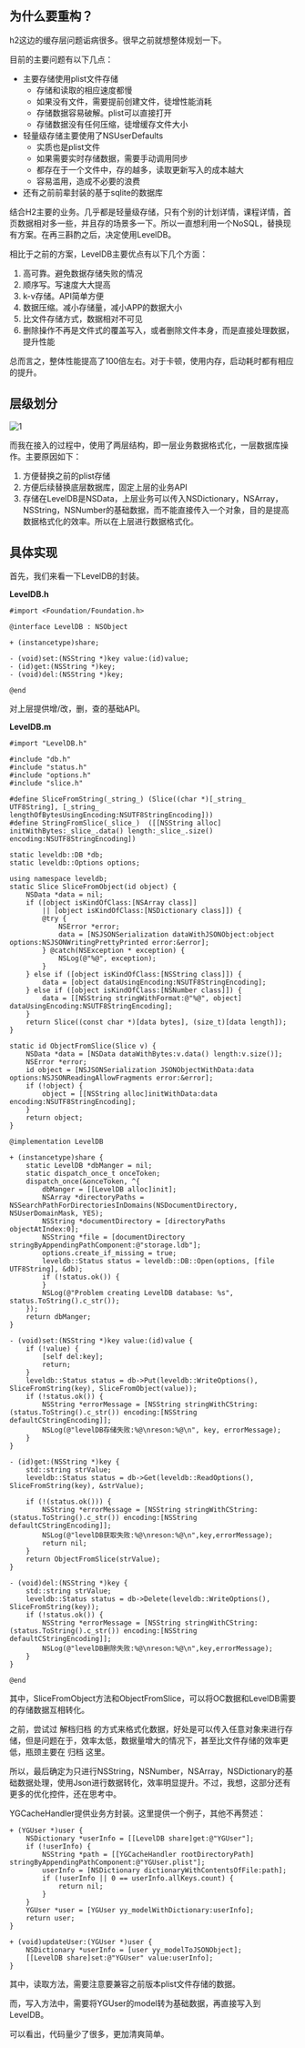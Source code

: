 ## 为什么要重构？

h2这边的缓存层问题诟病很多。很早之前就想整体规划一下。

目前的主要问题有以下几点：

* 主要存储使用plist文件存储
	* 存储和读取的相应速度都慢
	* 如果没有文件，需要提前创建文件，徒增性能消耗
	* 存储数据容易破解。plist可以直接打开
	* 存储数据没有任何压缩，徒增缓存文件大小
* 轻量级存储主要使用了NSUserDefaults
	* 实质也是plist文件
	* 如果需要实时存储数据，需要手动调用同步
	* 都存在于一个文件中，存的越多，读取更新写入的成本越大
	* 容易滥用，造成不必要的浪费
* 还有之前前辈封装的基于sqlite的数据库

结合H2主要的业务。几乎都是轻量级存储，只有个别的计划详情，课程详情，首页数据相对多一些，并且存的场景多一下。所以一直想利用一个NoSQL，替换现有方案。在再三斟酌之后，决定使用LevelDB。

相比于之前的方案，LevelDB主要优点有以下几个方面：

1. 高可靠。避免数据存储失败的情况
2. 顺序写。写速度大大提高
3. k-v存储。API简单方便
4. 数据压缩。减小存储量，减小APP的数据大小
5. 比文件存储方式，数据相对不可见
6. 删除操作不再是文件式的覆盖写入，或者删除文件本身，而是直接处理数据，提升性能

总而言之，整体性能提高了100倍左右。对于卡顿，使用内存，启动耗时都有相应的提升。

## 层级划分

![1](http://)

而我在接入的过程中，使用了两层结构，即一层业务数据格式化，一层数据库操作。主要原因如下：

1. 方便替换之前的plist存储
2. 方便后续替换底层数据库，固定上层的业务API
3. 存储在LevelDB是NSData，上层业务可以传入NSDictionary，NSArray，NSString，NSNumber的基础数据，而不能直接传入一个对象，目的是提高数据格式化的效率。所以在上层进行数据格式化。

## 具体实现

首先，我们来看一下LevelDB的封装。

**LevelDB.h**

```objc
#import <Foundation/Foundation.h>

@interface LevelDB : NSObject

+ (instancetype)share;

- (void)set:(NSString *)key value:(id)value;
- (id)get:(NSString *)key;
- (void)del:(NSString *)key;

@end
```

对上层提供增/改，删，查的基础API。

**LevelDB.m**

```objc
#import "LevelDB.h"

#include "db.h"
#include "status.h"
#include "options.h"
#include "slice.h"

#define SliceFromString(_string_) (Slice((char *)[_string_ UTF8String], [_string_ lengthOfBytesUsingEncoding:NSUTF8StringEncoding]))
#define StringFromSlice(_slice_)  ([[NSString alloc] initWithBytes:_slice_.data() length:_slice_.size() encoding:NSUTF8StringEncoding])

static leveldb::DB *db;
static leveldb::Options options;

using namespace leveldb;
static Slice SliceFromObject(id object) {
    NSData *data = nil;
    if ([object isKindOfClass:[NSArray class]]
        || [object isKindOfClass:[NSDictionary class]]) {
        @try {
            NSError *error;
            data = [NSJSONSerialization dataWithJSONObject:object options:NSJSONWritingPrettyPrinted error:&error];
        } @catch(NSException * exception) {
            NSLog(@"%@", exception);
        }
    } else if ([object isKindOfClass:[NSString class]]) {
        data = [object dataUsingEncoding:NSUTF8StringEncoding];
    } else if ([object isKindOfClass:[NSNumber class]]) {
        data = [[NSString stringWithFormat:@"%@", object] dataUsingEncoding:NSUTF8StringEncoding];
    }
    return Slice((const char *)[data bytes], (size_t)[data length]);
}

static id ObjectFromSlice(Slice v) {
    NSData *data = [NSData dataWithBytes:v.data() length:v.size()];
    NSError *error;
    id object = [NSJSONSerialization JSONObjectWithData:data options:NSJSONReadingAllowFragments error:&error];
    if (!object) {
        object = [[NSString alloc]initWithData:data encoding:NSUTF8StringEncoding];
    }
    return object;
}

@implementation LevelDB

+ (instancetype)share {
    static LevelDB *dbManger = nil;
    static dispatch_once_t onceToken;
    dispatch_once(&onceToken, ^{
        dbManger = [[LevelDB alloc]init];
        NSArray *directoryPaths = NSSearchPathForDirectoriesInDomains(NSDocumentDirectory, NSUserDomainMask, YES);
        NSString *documentDirectory = [directoryPaths objectAtIndex:0];
        NSString *file = [documentDirectory stringByAppendingPathComponent:@"storage.ldb"];
        options.create_if_missing = true;
        leveldb::Status status = leveldb::DB::Open(options, [file UTF8String], &db);
        if (!status.ok()) {
        }
        NSLog(@"Problem creating LevelDB database: %s", status.ToString().c_str());
    });
    return dbManger;
}

- (void)set:(NSString *)key value:(id)value {
    if (!value) {
        [self del:key];
        return;
    }
    leveldb::Status status = db->Put(leveldb::WriteOptions(), SliceFromString(key), SliceFromObject(value));
    if (!status.ok()) {
        NSString *errorMessage = [NSString stringWithCString:(status.ToString().c_str()) encoding:[NSString defaultCStringEncoding]];
        NSLog(@"levelDB存储失败:%@\nreson:%@\n", key, errorMessage);
    }
}

- (id)get:(NSString *)key {
    std::string strValue;
    leveldb::Status status = db->Get(leveldb::ReadOptions(), SliceFromString(key), &strValue);

    if (!(status.ok())) {
        NSString *errorMessage = [NSString stringWithCString:(status.ToString().c_str()) encoding:[NSString defaultCStringEncoding]];
        NSLog(@"levelDB获取失败:%@\nreson:%@\n",key,errorMessage);
        return nil;
    }
    return ObjectFromSlice(strValue);
}

- (void)del:(NSString *)key {
    std::string strValue;
    leveldb::Status status = db->Delete(leveldb::WriteOptions(), SliceFromString(key));
    if (!status.ok()) {
        NSString *errorMessage = [NSString stringWithCString:(status.ToString().c_str()) encoding:[NSString defaultCStringEncoding]];
        NSLog(@"levelDB删除失败:%@\nreson:%@\n",key,errorMessage);
    }
}

@end
```

其中，SliceFromObject方法和ObjectFromSlice，可以将OC数据和LevelDB需要的存储数据互相转化。

之前，尝试过 解档归档 的方式来格式化数据，好处是可以传入任意对象来进行存储，但是问题在于，效率太低，数据量增大的情况下，甚至比文件存储的效率更低，瓶颈主要在 归档 这里。

所以，最后确定为只进行NSString，NSNumber，NSArray，NSDictionary的基础数据处理，使用Json进行数据转化，效率明显提升。不过，我想，这部分还有更多的优化控件，还在思考中。

YGCacheHandler提供业务方封装。这里提供一个例子，其他不再赘述：

```objc
+ (YGUser *)user {
    NSDictionary *userInfo = [[LevelDB share]get:@"YGUser"];
    if (!userInfo) {
        NSString *path = [[YGCacheHandler rootDirectoryPath] stringByAppendingPathComponent:@"YGUser.plist"];
        userInfo = [NSDictionary dictionaryWithContentsOfFile:path];
        if (!userInfo || 0 == userInfo.allKeys.count) {
            return nil;
        }
    }
    YGUser *user = [YGUser yy_modelWithDictionary:userInfo];
    return user;
}

+ (void)updateUser:(YGUser *)user {
    NSDictionary *userInfo = [user yy_modelToJSONObject];
    [[LevelDB share]set:@"YGUser" value:userInfo];
}
```

其中，读取方法，需要注意要兼容之前版本plist文件存储的数据。

而，写入方法中，需要将YGUser的model转为基础数据，再直接写入到LevelDB。

可以看出，代码量少了很多，更加清爽简单。


